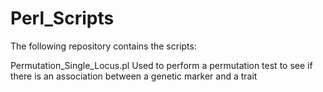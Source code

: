 # Perl_Scripts
The following repository contains the scripts:

  Permutation_Single_Locus.pl
    Used to perform a permutation test to see if there is an association between a genetic marker and a trait
